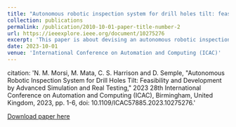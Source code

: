 ```yaml
---
title: "Autonomous robotic inspection system for drill holes tilt: feasibility and development by advanced simulation and real testing"
collection: publications
permalink: /publication/2010-10-01-paper-title-number-2
url: https://ieeexplore.ieee.org/document/10275276
excerpt: 'This paper is about devising an autonomous robotic inspection system. Testing on a **real** application is the future paper '
date: 2023-10-01
venue: 'International Conference on Automation and Computing (ICAC)'
---
```

citation: 'N. M. Morsi, M. Mata, C. S. Harrison and D. Semple, "Autonomous Robotic Inspection System for Drill Holes Tilt: Feasibility and Development by Advanced Simulation and Real Testing," 2023 28th International Conference on Automation and Computing (ICAC), Birmingham, United Kingdom, 2023, pp. 1-6, doi: 10.1109/ICAC57885.2023.10275276.'

[Download paper here](http://NooRetic.github.io/files/paper3.pdf)



 
